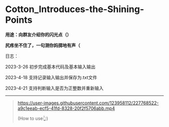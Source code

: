 # Cotton_Introduces-the-Shining-Points

**用途：向群友介绍你的闪光点（）**

**尻疼坐不住了，一句测你妈掷地有声（**  

 

日志：

2023-3-26 初步完成基本代码及基本输入输出

2023-4-18 支持记录输入输出并保存为.txt文件

2023-4-21 支持判断输入是否为正整数并重新输入

---

> https://user-images.githubusercontent.com/123958112/227768522-a9c1eeab-ecf5-41fd-8328-20f2f5706abb.mp4
> 
> (How to use👆)
